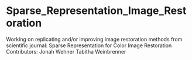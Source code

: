 # Sparse_Representation_Image_Restoration
Working on replicating and/or improving image restoration methods from scientific journal: Sparse Representation for Color Image Restoration
Contributors:
Jonah Wehner
Tabitha Weinbrenner
